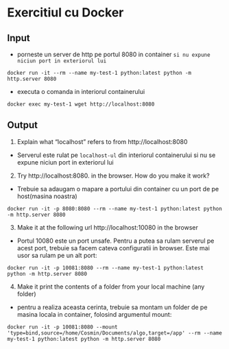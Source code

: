# Exercitiul cu Docker

## Input

- porneste un server de http pe portul 8080 in container `si nu expune niciun port in exteriorul lui`
``` 
docker run -it --rm --name my-test-1 python:latest python -m http.server 8080
```

- executa o comanda in interiorul containerului
```
docker exec my-test-1 wget http://localhost:8080
```

## Output

1. Explain what “localhost” refers to from http://localhost:8080 
- Serverul este rulat pe `localhost-ul` din interiorul containerului si nu se expune niciun port in exteriorul lui


2. Try http://localhost:8080. in the browser. How do you make it work?
- Trebuie sa adaugam o mapare a portului din container cu un port de pe host(masina noastra)
```
docker run -it -p 8080:8080 --rm --name my-test-1 python:latest python -m http.server 8080
```

3. Make it at the following url http://localhost:10080 in the browser
- Portul 10080 este un port unsafe. Pentru a putea sa rulam serverul pe acest port, trebuie sa facem cateva configuratii in browser. Este mai usor sa rulam pe un alt port:
```
docker run -it -p 10081:8080 --rm --name my-test-1 python:latest python -m http.server 8080
```

4. Make it print the contents of a folder from your local machine (any folder)
- pentru a realiza aceasta cerinta, trebuie sa montam un folder de pe masina locala in container, folosind argumentul mount:
```
docker run -it -p 10081:8080 --mount 'type=bind,source=/home/Cosmin/Documents/algo,target=/app' --rm --name my-test-1 python:latest python -m http.server 8080
```
